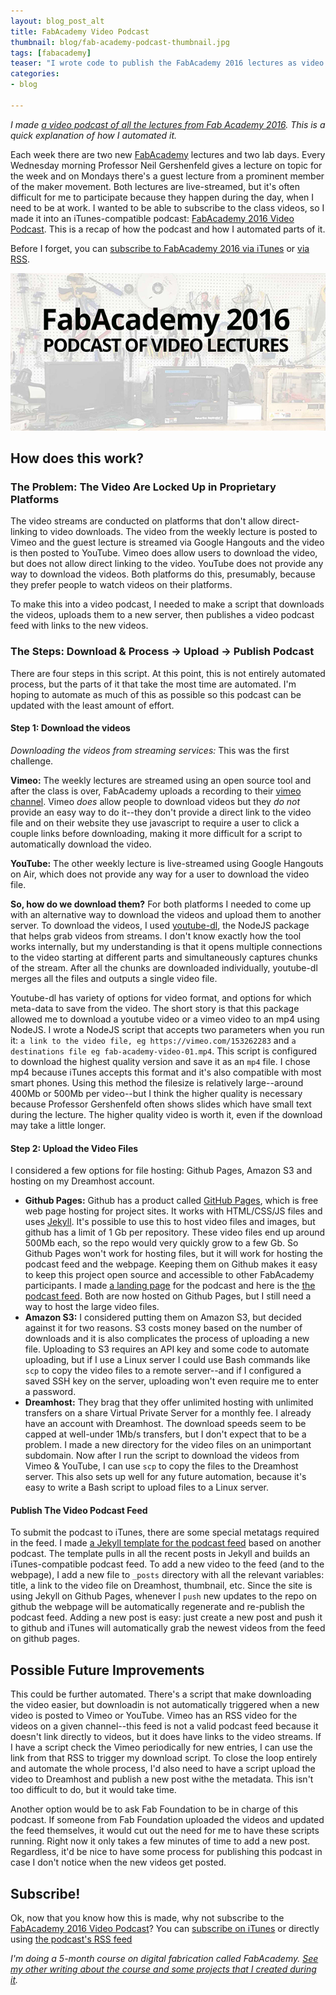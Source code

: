 ```yaml
---
layout: blog_post_alt
title: FabAcademy Video Podcast
thumbnail: blog/fab-academy-podcast-thumbnail.jpg
tags: [fabacademy]
teaser: "I wrote code to publish the FabAcademy 2016 lectures as video podcast. Here's how it works."
categories:
- blog

---
```


*I made [a video podcast of all the lectures from Fab Academy 2016](https://drewrwilson.com/fabacademypodcast). This is a quick explanation of how I automated it.*


Each week there are two new [FabAcademy](http://fabacademy.org/) lectures and two lab days. Every Wednesday morning Professor Neil Gershenfeld gives a lecture on topic for the week and on Mondays there's a guest lecture from a prominent member of the maker movement. Both lectures are live-streamed, but it's often difficult for me to participate because they happen during the day, when I need to be at work. I wanted to be able to subscribe to the class videos, so I made it into an iTunes-compatible podcast: [FabAcademy 2016 Video Podcast](https://drewrwilson.com/fabacademypodcast). This is a recap of how the podcast and how I automated parts of it.

Before I forget, you can [subscribe to FabAcademy 2016 via iTunes](https://itunes.apple.com/us/podcast/fabacademy-2016-podcast/id1082584132?mt=2) or [via RSS](https://drewrwilson.com/fabacademypodcast/podcast.rss).

[![](/assets/img/blog/fab-academy-podcast.jpg)](https://drewrwilson.com/fabacademy/)

## How does this work?

### The Problem: The Video Are Locked Up in Proprietary Platforms
The video streams are conducted on platforms that don't allow direct-linking to video downloads. The video from the weekly lecture is posted to Vimeo and the guest lecture is streamed via Google Hangouts and the video is then posted to YouTube. Vimeo does allow users to download the video, but does not allow direct linking to the video. YouTube does not provide any way to download the videos. Both platforms do this, presumably, because they prefer people to watch videos on their platforms.

To make this into a video podcast, I needed to make a script that downloads the videos, uploads them to a new server, then publishes a video podcast feed with links to the new videos.

### The Steps: Download & Process -> Upload -> Publish Podcast

There are four steps in this script. At this point, this is not entirely automated process, but the parts of it that take the most time are automated. I'm hoping to automate as much of this as possible so this podcast can be updated with the least amount of effort.

#### Step 1: Download the videos

*Downloading the videos from streaming services:* This was the first challenge.

**Vimeo:** The weekly lectures are streamed using an open source tool and after the class is over, FabAcademy uploads a recording to their [vimeo channel](https://vimeo.com/fabacademy). Vimeo *does* allow people to download videos but they *do not* provide an easy way to do it--they don't provide a direct link to the video file and on their website they use javascript to require a user to click a couple links before downloading, making it more difficult for a script to automatically download the video.

**YouTube:** The other weekly lecture is live-streamed using Google Hangouts on Air, which does not provide any way for a user to download the video file.

**So, how do we download them?** For both platforms I needed to come up with an alternative way to download the videos and upload them to another server. To download the videos, I used [youtube-dl](https://github.com/fent/node-youtube-dl), the NodeJS package that helps grab videos from streams. I don't know exactly how the tool works internally, but my understanding is that it opens multiple connections to the video starting at different parts and simultaneously captures chunks of the stream. After all the chunks are downloaded individually, youtube-dl merges all the files and outputs a single video file.

Youtube-dl has variety of options for video format, and options for which meta-data to save from the video. The short story is that this package allowed me to download a youtube video or a vimeo video to an mp4 using NodeJS. I wrote a NodeJS script that accepts two parameters when you run it: `a link to the video file, eg https://vimeo.com/153262283` and `a destinations file eg fab-academy-video-01.mp4`. This script is configured to download the highest quality version and save it as an `mp4` file. I chose mp4 because iTunes accepts this format and it's also compatible with most smart phones. Using this method the filesize is relatively large--around 400Mb or 500Mb per video--but I think the higher quality is necessary because Professor Gershenfeld often shows slides which have small text during the lecture. The higher quality video is worth it, even if the download may take a little longer.

#### Step 2: Upload the Video Files

I considered a few options for file hosting: Github Pages, Amazon S3 and hosting on my Dreamhost account.

 * **Github Pages:** Github has a product called [GitHub Pages](https://pages.github.com/), which is free web page hosting for project sites. It works with HTML/CSS/JS files and uses [Jekyll](https://jekyllrb.com). It's possible to use this to host video files and images, but github has a limit of 1 Gb per repository. These video files end up around 500Mb each, so the repo would very quickly grow to a few Gb. So Github Pages won't work for hosting files, but it will work for hosting the podcast feed and the webpage. Keeping them on Github makes it easy to keep this project open source and accessible to other FabAcademy participants. I made [a landing page](https://drewrwilson.com/fabacademypodcast/) for the podcast and here is the [the podcast feed](https://drewrwilson.com/fabacademypodcast/podcast.rss). Both are now hosted on Github Pages, but I still need a way to host the large video files.
 * **Amazon S3:** I considered putting them on Amazon S3, but decided against it for two reasons. S3 costs money based on the number of downloads and it is also complicates the process of uploading a new file. Uploading to S3 requires an API key and some code to automate uploading, but if I use a Linux server I could use Bash commands like `scp` to copy the video files to a remote server--and if I configured a saved SSH key on the server, uploading won't even require me to enter a password.
 * **Dreamhost:** They brag that they offer unlimited hosting with unlimited transfers on a share Virtual Private Server for a monthly fee. I already have an account with Dreamhost. The download speeds seem to be capped at well-under 1Mb/s transfers, but I don't expect that to be a problem. I made a new directory for the video files on an unimportant subdomain. Now after I run the script to download the videos from Vimeo & YouTube, I can use `scp` to copy the files to the Dreamhost server. This also sets up well for any future automation, because it's easy to write a Bash script to upload files to a Linux server.

#### Publish The Video Podcast Feed

To submit the podcast to iTunes, there are some special metatags required in the feed. I made [a Jekyll template for the podcast feed](https://github.com/drewrwilson/fabacademypodcast/blob/gh-pages/_layouts/itunes-video-podcast.md) based on another podcast. The template pulls in all the recent posts in Jekyll and builds an iTunes-compatible podcast feed. To add a new video to the feed (and to the webpage), I add a new file to `_posts` directory with all the relevant variables: title, a link to the video file on Dreamhost, thumbnail, etc. Since the site is using Jekyll on Github Pages, whenever I `push` new updates to the repo on github the webpage will be automatically regenerate and re-publish the podcast feed. Adding a new post is easy: just create a new post and push it to github and iTunes will automatically grab the newest videos from the feed on github pages.

## Possible Future Improvements

This could be further automated. There's a script that make downloading the video easier, but downloadin is not automatically triggered when a new video is posted to Vimeo or YouTube. Vimeo has an RSS video for the videos on a given channel--this feed is not a valid podcast feed because it doesn't link directly to videos, but it does have links to the video streams. If I have a script check the Vimeo periodically for new entries, I can use the link from that RSS to trigger my download script. To close the loop entirely and automate the whole process, I'd also need to have a script upload the video to Dreamhost and publish a new post withe the metadata. This isn't too difficult to do, but it would take time.

Another option would be to ask Fab Foundation to be in charge of this podcast. If someone from Fab Foundation uploaded the videos and updated the feed themselves, it would cut out the need for me to have these scripts running. Right now it only takes a few minutes of time to add a new post. Regardless, it'd be nice to have some process for publishing this podcast in case I don't notice when the new videos get posted.

## Subscribe!

Ok, now that you know how this is made, why not subscribe to the [FabAcademy 2016 Video Podcast](https://drewrwilson.com/fabacademypodcast)? You can [subscribe on iTunes](https://itunes.apple.com/us/podcast/fabacademy-2016-podcast/id1082584132?mt=2) or directly using [the podcast's RSS feed](https://drewrwilson.com/fabacademypodcast/podcast.rss)


*I'm doing a 5-month course on digital fabrication called FabAcademy. [See my other writing about the course and some projects that I created during it](https://drewrwilson.com/fabacademy/).*

